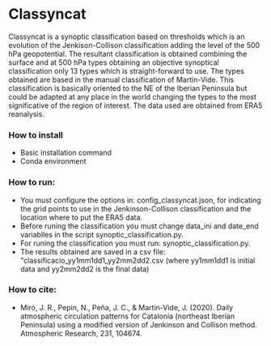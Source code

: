 # Classyncat #

Classyncat is a synoptic classification based on thresholds which is an evolution of the Jenkison-Collison classification adding 
the level of the 500 hPa geopotential. The resultant classification is obtained combining the surface and at 500 hPa types obtaining an objective synoptical classification
only 13 types which is straight-forward to use. The types obtained are based in the manual classification of Martin-Vide.
This classification is basically oriented to the NE of the Iberian Peninsula but could be adapted at any place in the world changing the
types to the most significative of the region of interest.
The data used are obtained from ERA5 reanalysis.

### How to install ###

* Basic installation command
* Conda environment

### How to run:

* You must configure the options in: config_classyncat.json, for indicating the grid points to use in the Jenkinson-Collison classification and the location where to put the ERA5 data.
* Before runing the classification you must change data_ini and date_end  variablles in the script synoptic_classification.py.
* For runing the classification you must run: synoptic_classification.py.
* The results obtained are saved in a csv file: "classificacio_yy1mm1dd1_yy2mm2dd2.csv  (where yy1mm1dd1 is initial data and yy2mm2dd2 is the final data)


### How to cite:

* Miró, J. R., Pepin, N., Peña, J. C., & Martin-Vide, J. (2020). Daily atmospheric circulation patterns for Catalonia (northeast Iberian Peninsula) using a modified version of Jenkinson and Collison method. Atmospheric Research, 231, 104674.
